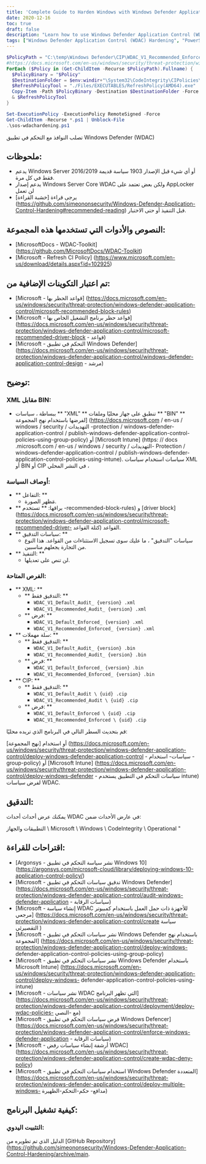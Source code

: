 ```yaml
---
title: 'Complete Guide to Harden Windows with Windows Defender Application Control (WDAC)'
date: 2020-12-16
toc: true
draft: false
description: "Learn how to use Windows Defender Application Control (WDAC) to harden your Windows operating system with scripts and tools."
tags: ["Windows Defender Application Control (WDAC) Hardening", "PowerShell", "PowerShell Script", "Automation", "Compliance", "Blue-Team", "Windows Defender STIG Script", "Windows Defender Hardening", "Windows Defender STIG", "Defender STIG", "Windows Defender Exploit Protection (WDEP)", "Windows Defender Attack Surface Reduction (ASR)", "Windows Server 2016/2019", "Windows Server Core", "Microsoft WDAC-Toolkit", "Refresh CI Policy", "Microsoft Recommended block rules", "Microsoft Recommended driver block rules", "XML policies", "BIN policies", "Group Policy", "Microsoft Intune"]
---
```

```powershell
$PolicyPath = "C:\temp\Windows Defender\CIP\WDAC_V1_Recommended_Enforced\*.cip"
#https://docs.microsoft.com/en-us/windows/security/threat-protection/windows-defender-application-control/deployment/deploy-wdac-policies-with-script
ForEach ($Policy in (Get-ChildItem -Recurse $PolicyPath).Fullname) {
  $PolicyBinary = "$Policy"
  $DestinationFolder = $env:windir+"\System32\CodeIntegrity\CIPolicies\Active\"
  $RefreshPolicyTool = "./Files/EXECUTABLES/RefreshPolicy(AMD64).exe"
  Copy-Item -Path $PolicyBinary -Destination $DestinationFolder -Force
  & $RefreshPolicyTool
}
```
```powershell
Set-ExecutionPolicy -ExecutionPolicy RemoteSigned -Force
Get-ChildItem -Recurse *.ps1 | Unblock-File
.\sos-wdachardening.ps1
```

 تصلب النوافذ مع التحكم في تطبيق Windows Defender (WDAC)  ## ملحوظات: - يدعم Windows Server 2016/2019 أو أي شيء قبل الإصدار 1903 سياسة قديمة فقط في كل مرة. - يدعم إصدار Windows Server Core WDAC ولكن بعض تعتمد على AppLocker لن تعمل - يرجى قراءة [خشبة القراءة] (https://github.com/simeononsecurity/Windows-Defender-Application-Control-Hardening#recommended-reading) قبل التنفيذ أو حتى الاختبار.  ## النصوص والأدوات التي تستخدمها هذه المجموعة:  - [MicrosoftDocs - WDAC-Toolkit] (https://github.com/MicrosoftDocs/WDAC-Toolkit) - [Microsoft - Refresh CI Policy] (https://www.microsoft.com/en-us/download/details.aspx؟id=102925)  ## تم اعتبار التكوينات الإضافية من:  - [Microsoft - قواعد الحظر بها] (https://docs.microsoft.com/en-us/windows/security/threat-protection/windows-defender-application-control/microsoft-recommended-block-rules) - [Microsoft - قواعد حظر برنامج التشغيل الخاص بها] (https://docs.microsoft.com/en-us/windows/security/threat-protection/windows-defender-application-control/microsoft-recommended-driver-block - قواعد) - [Microsoft - التحكم في تطبيق Windows Defender] (https://docs.microsoft.com/en-us/windows/security/threat-protection/windows-defender-application-control/windows-defender-application-control-design - مرشد)  ## توضيح:  ### XML مقابل BIN:  - ببساطة ، سياسات ** "XML" ** تنطبق على جهاز محليًا وملفات ** "BIN" ** لفرضها باستخدام نهج المجموعة] (https://docs.microsoft.com / en-us / windows / security / التهديدات -protection / windows-defender-application-control / publish-windows-defender-application-control-policies-using-group-policy) أو [Microsoft Intune] (https: // docs .microsoft.com / en-us / windows / security / التهديدات- Protection / windows-defender-application-control / publish-windows-defender-application-control-policies-using-intune). سياسات استخدام سياسات XML أو BIN أو CIP في النشر المحلي ،  ### أوصاف السياسة:  - ** التفاعل: **   - مَظهر الصورة. - ** براقها: **   تستخدم -recommended-block-rules) و [driver block] (https://docs.microsoft.com/en-us/windows/security/threat-protection/windows-defender-application-control/microsoft-recommended-driver- كتلة القواعد) القواعد. - ** سياسات التدقيق: **   - سياسات "التدقيق" ، ما عليك سوى تسجيل الاستثناءات من القواعد. هذا النوع من التجارة يجعلهم مناسبين. - ** التنفيذ: **   - لن تنص على تعديلها.  ### الفرص المتاحة:  - ** XML: **   - ** التدقيق فقط: **     - `WDAC_V1_Default_Audit_ {version} .xml`     - `WDAC_V1_Recommended_Audit_ {version} .xml`   - ** فرض: **     - `WDAC_V1_Default_Enforced_ {version} .xml`     - `WDAC_V1_Recommended_Enforced_ {version} .xml` - ** سلة مهملات: **   - ** التدقيق فقط: **     - `WDAC_V1_Default_Audit_ {version} .bin`     - `WDAC_V1_Recommended_Audit_ {version} .bin`   - ** فرض: **     - `WDAC_V1_Default_Enforced_ {version} .bin`     - `WDAC_V1_Recommended_Enforced_ {version} .bin` - ** CIP: **   - ** التدقيق فقط: **     - `WDAC_V1_Default_Audit \ {uid} .cip`     - `WDAC_V1_Recommended_Audit \ {uid} .cip`   - ** فرض: **     - `WDAC_V1_Default_Enforced \ {uid} .cip`     - `WDAC_V1_Recommended_Enforced \ {uid} .cip`  قم بتحديث السطر التالي في البرنامج الذي تريده محليًا:   أو استخدام [نهج المجموعة] (https://docs.microsoft.com/en-us/windows/security/threat-protection/windows-defender-application-control/deploy-windows-defender-application-control - سياسات- استخدام -group-policy) أو [Microsoft Intune] (https://docs.microsoft.com/en-us/windows/security/threat-protection/windows-defender-application-control/deploy-windows-defender - سياسات التحكم في التطبيق يستخدم intune) لفرض سياسات WDAC.  ## التدقيق:  يمكنك عرض أحداث أحداث WDAC في عارض الأحداث ضمن:  التطبيقات والجهاز \ Microsoft \ Windows \ CodeIntegrity \ Operational "  ## اقتراحات للقراءة:  - [Argonsys - نشر سياسة التحكم في تطبيق Windows 10] (https://argonsys.com/microsoft-cloud/library/deploying-windows-10-application-control-policy/) - [Microsoft - تدقيق سياسات التحكم في تطبيق Windows Defender] (https://docs.microsoft.com/en-us/windows/security/threat-protection/windows-defender-application-control/audit-windows-defender-application - سياسات الرقابة) - [Microsoft - إنشاء سياسة WDAC للأجهزة ذات حمل العمل باستخدام كمبيوتر مرجعي] (https://docs.microsoft.com/en-us/windows/security/threat-protection/windows-defender-application-control/create سياسة التقصيرئي ) - [Microsoft - نشر سياسات التحكم في تطبيق Windows Defender باستخدام نهج المجموعة] (https://docs.microsoft.com/en-us/windows/security/threat-protection/windows-defender-application-control/deploy-windows- defender-application-control-policies-using-group-policy) - [Microsoft - نشر سياسات التحكم في تطبيق Windows Defender باستخدام Microsoft Intune] (https://docs.microsoft.com/en-us/windows/security/threat-protection/windows-defender-application-control/deploy-windows- defender-application-control-policies-using-intune) - [Microsoft - نشر سياسات WDAC التي تظهر البرنامج] (https://docs.microsoft.com/en-us/windows/security/threat-protection/windows-defender-application-control/deployment/deploy-wdac-policies- مع -النصي) - [Microsoft - فرض سياسات التحكم في تطبيق Windows Defencer] (https://docs.microsoft.com/en-us/windows/security/threat-protection/windows-defender-application-control/enforce-windows-defender-application - سياسات الرقابة) - [Microsoft - أرشفة إنشاء سياسات رفض WDAC] (https://docs.microsoft.com/en-us/windows/security/threat-protection/windows-defender-application-control/create-wdac-deny-policy) - [Microsoft - استخدام سياسات التحكم في تطبيق Windows Defender المتعددة] (https://docs.microsoft.com/en-us/windows/security/threat-protection/windows-defender-application-control/deploy-multiple-windows- مدافع- حكم-التحكم-الظهيرة)  ## كيفية تشغيل البرنامج:  ### التثبيت اليدوي:  الدليل الذي تم تطويره من [GitHub Repository] (https://github.com/simeononsecurity/Windows-Defender-Application-Control-Hardening/archive/main. 